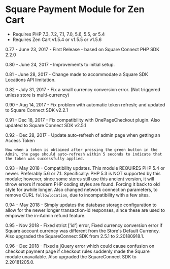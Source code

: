 # Square Payment Module for Zen Cart

- Requires PHP 7.3, 7.2, 7.1, 7.0, 5.6, 5.5, or 5.4
- Requires Zen Cart v1.5.4 or v1.5.5 or v1.5.6


0.77 - June 23, 2017 - First Release - based on Square Connect PHP SDK 2.2.0

0.80 - June 24, 2017 - Improvements to initial setup.

0.81 - June 28, 2017 - Change made to accommodate a Square SDK Locations API limitation.

0.82 - July 31, 2017 - Fix a small currency conversion error. (Not triggered unless store is multi-currency)

0.90 - Aug 14, 2017 - Fix problem with automatic token refresh; and updated to Square Connect SDK v2.2.1

0.91 - Dec 18, 2017 - Fix compatibility with OnePageCheckout plugin. Also updated to Square Connect SDK v2.5.1

0.92 - Dec 28, 2017 - Update auto-refresh of admin page when getting an Access Token


 	Now when a token is obtained after pressing the green button in the Admin, the page should auto-refresh within 5 seconds to indicate that the token was successfully applied.


0.93 - May 2018 - Compatibility updates. This module REQUIRES PHP 5.4 or newer. Preferably 5.6 or 7.1. Specifically: PHP 5.3 is NOT supported by this module; however, since some stores still use this ancient version, it will throw errors if modern PHP coding styles are found. Forcing it back to old style for awhile longer.
Also changed network connection parameters, to remove CURL `followlocation`, due to incompatibility with a few sites.

0.94 - May 2018 - Simply updates the database storage configuration to allow for the newer longer transaction-id responses, since these are used to empower the in-Admin refund feature. 

0.95 - Nov 2018 - Fixed strict ['id'] error, Fixed currency conversion error if Square account currency was different from the Store's Default Currency. Also upgraded the SquareConnect SDK from 2.5.1 to 2.20180918.1.

0.96 - Dec 2018 - Fixed a jQuery error which could cause confusion on checkout payment page if checkout rules suddenly made the Square module unavailable. Also upgraded the SquareConnect SDK to 2.20181205.0.
